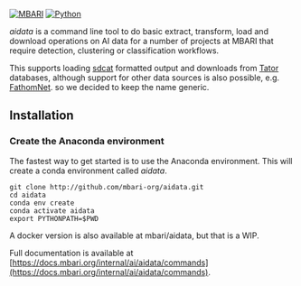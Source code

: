 [![MBARI](https://www.mbari.org/wp-content/uploads/2014/11/logo-mbari-3b.png)](http://www.mbari.org)
[![Python](https://img.shields.io/badge/language-Python-blue.svg)](https://www.python.org/downloads/)

*aidata* is a command line tool to do basic extract, transform, load and download operations
on AI data for a number of projects at MBARI that require detection, clustering or classification
workflows.
 
This supports loading [sdcat](https://github.com/mbari-org/sdcat) formatted output and downloads from [Tator](https://www.tatorapp.com/) databases, although
support for other data sources is also possible, e.g. [FathomNet](https://fathomnet.org/).
so we decided to keep the name generic.

## Installation 

### Create the Anaconda environment

The fastest way to get started is to use the Anaconda environment.  This will create a conda environment called *aidata*.
```shell
git clone http://github.com/mbari-org/aidata.git
cd aidata
conda env create 
conda activate aidata
export PYTHONPATH=$PWD
```

A docker version is also available at mbari/aidata, but that is a WIP.

Full documentation is available at [https://docs.mbari.org/internal/ai/aidata/commands](https://docs.mbari.org/internal/ai/aidata/commands). 
